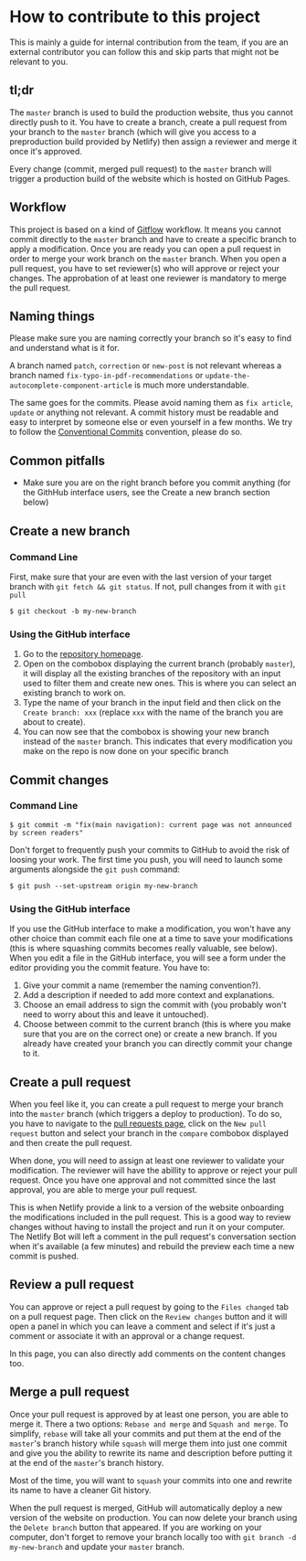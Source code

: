 # How to contribute to this project

This is mainly a guide for internal contribution from the team, if you are an external contributor you can follow this and skip parts that might not be relevant to you.


## tl;dr

The `master` branch is used to build the production website, thus you cannot directly push to it.
You have to create a branch, create a pull request from your branch to the `master` branch (which will give you access to a preproduction build provided by Netlify) then assign a reviewer and merge it once it's approved.

Every change (commit, merged pull request) to the `master` branch will trigger a production build of the website which is hosted on GitHub Pages.


## Workflow

This project is based on a kind of [Gitflow](https://www.atlassian.com/git/tutorials/comparing-workflows/gitflow-workflow) workflow.
It means you cannot commit directly to the `master` branch and have to create a specific branch to apply a modification. Once you are ready you can open a pull request in order to merge your work branch on the `master` branch.
When you open a pull request, you have to set reviewer(s) who will approve or reject your changes. The approbation of at least one reviewer is mandatory to merge the pull request.


## Naming things

Please make sure you are naming correctly your branch so it's easy to find and understand what is it for.

A branch named `patch`, `correction` or `new-post` is not relevant whereas a branch named `fix-typo-in-pdf-recommendations` or `update-the-autocomplete-component-article` is much more understandable.

The same goes for the commits. Please avoid naming them as `fix article`, `update` or anything not relevant. A commit history must be readable and easy to interpret by someone else or even yourself in a few months. We try to follow the [Conventional Commits](https://www.conventionalcommits.org) convention, please do so.


## Common pitfalls

- Make sure you are on the right branch before you commit anything (for the GithHub interface users, see the Create a new branch section below)


## Create a new branch

### Command Line

First, make sure that your are even with the last version of your target branch with `git fetch && git status`. If not, pull changes from it with `git pull`

```shell
$ git checkout -b my-new-branch
```


### Using the GitHub interface

1. Go to the [repository homepage](https://github.com/Orange-OpenSource/a11y-guidelines).
2. Open on the combobox displaying the current branch (probably `master`), it will display all the existing branches of the repository with an input used to filter them and create new ones. This is where you can select an existing branch to work on.
3. Type the name of your branch in the input field and then click on the `Create branch: xxx` (replace `xxx` with the name of the branch you are about to create).
4. You can now see that the combobox is showing your new branch instead of the `master` branch. This indicates that every modification you make on the repo is now done on your specific branch


## Commit changes

### Command Line

```shell
$ git commit -m "fix(main navigation): current page was not announced by screen readers"
```

Don't forget to frequently push your commits to GitHub to avoid the risk of loosing your work. The first time you push, you will need to launch some arguments alongside the `git push` command:

```shell
$ git push --set-upstream origin my-new-branch
```


### Using the GitHub interface

If you use the GitHub interface to make a modification, you won't have any other choice than commit each file one at a time to save your modifications (this is where squashing commits becomes really valuable, see below).
When you edit a file in the GitHub interface, you will see a form under the editor providing you the commit feature. You have to:

1. Give your commit a name (remember the naming convention?).
2. Add a description if needed to add more context and explanations.
3. Choose an email address to sign the commit with (you probably won't need to worry about this and leave it untouched).
4. Choose between commit to the current branch (this is where you make sure that you are on the correct one) or create a new branch. If you already have created your branch you can directly commit your change to it.


## Create a pull request

When you feel like it, you can create a pull request to merge your branch into the `master` branch (which triggers a deploy to production).
To do so, you have to navigate to the [pull requests page](https://github.com/Orange-OpenSource/a11y-guidelines/pulls), click on the `New pull request` button and select your branch in the `compare` combobox displayed and then create the pull request.

When done, you will need to assign at least one reviewer to validate your modification. The reviewer will have the abillity to approve or reject your pull request. Once you have one approval and not committed since the last approval, you are able to merge your pull request.

This is when Netlify provide a link to a version of the website onboarding the modifications included in the pull request. This is a good way to review changes without having to install the project and run it on your computer. The Netlify Bot will left a comment in the pull request's conversation section when it's available (a few minutes) and rebuild the preview each time a new commit is pushed.


## Review a pull request

You can approve or reject a pull request by going to the `Files changed` tab on a pull request page. Then click on the `Review changes` button and it will open a panel in which you can leave a comment and select if it's just a comment or associate it with an approval or a change request.

In this page, you can also directly add comments on the content changes too.


## Merge a pull request

Once your pull request is approved by at least one person, you are able to merge it. There a two options: `Rebase and merge` and `Squash and merge`.
To simplify, `rebase` will take all your commits and put them at the end of the `master`'s branch history while `squash` will merge them into just one commit and give you the ability to rewrite its name and description before putting it at the end of the `master`'s branch history.

Most of the time, you will want to `squash` your commits into one and rewrite its name to have a cleaner Git history.

When the pull request is merged, GitHub will automatically deploy a new version of the website on production. You can now delete your branch using the `Delete branch` button that appeared. If you are working on your computer, don't forget to remove your branch locally too with `git branch -d my-new-branch` and update your `master` branch.
